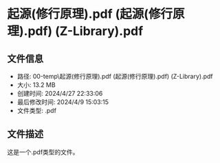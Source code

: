 ﻿# 起源(修行原理).pdf (起源(修行原理).pdf) (Z-Library).pdf

## 文件信息
- 路径: 00-temp\起源(修行原理).pdf (起源(修行原理).pdf) (Z-Library).pdf
- 大小: 13.2 MB
- 创建时间: 2024/4/27 22:33:06
- 最后修改时间: 2024/4/9 15:03:15
- 文件类型: .pdf

## 文件描述
这是一个.pdf类型的文件。

